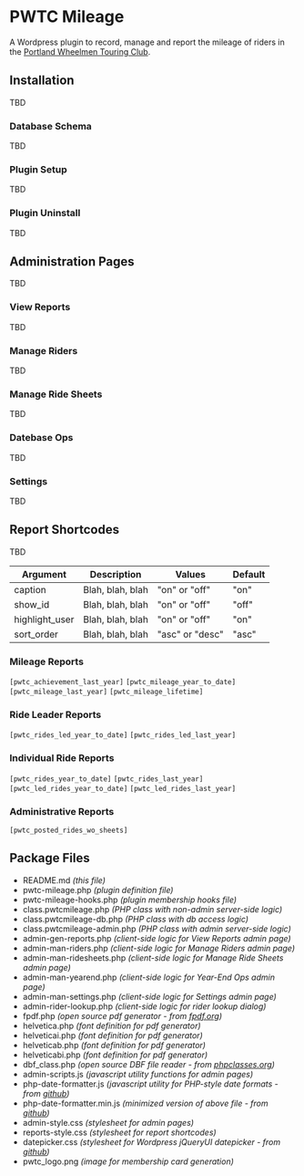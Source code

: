 # PWTC Mileage 
A Wordpress plugin to record, manage and report the mileage of riders in the [Portland Wheelmen Touring Club](http://pwtc.com).

## Installation
TBD
### Database Schema 
TBD
### Plugin Setup
TBD
### Plugin Uninstall
TBD

## Administration Pages
TBD
### View Reports
TBD
### Manage Riders
TBD
### Manage Ride Sheets
TBD
### Datebase Ops
TBD
### Settings
TBD

## Report Shortcodes
TBD

Argument|Description|Values|Default
--------|-----------|------|-------
caption|Blah, blah, blah|"on" or "off"|"on"
show_id|Blah, blah, blah|"on" or "off"|"off"
highlight_user|Blah, blah, blah|"on" or "off"|"on"
sort_order|Blah, blah, blah|"asc" or "desc"|"asc"

### Mileage Reports
`[pwtc_achievement_last_year]`
`[pwtc_mileage_year_to_date]`
`[pwtc_mileage_last_year]`
`[pwtc_mileage_lifetime]`

### Ride Leader Reports
`[pwtc_rides_led_year_to_date]`
`[pwtc_rides_led_last_year]`

### Individual Ride Reports
`[pwtc_rides_year_to_date]`
`[pwtc_rides_last_year]`
`[pwtc_led_rides_year_to_date]`
`[pwtc_led_rides_last_year]`

### Administrative Reports
`[pwtc_posted_rides_wo_sheets]`

## Package Files
- README.md *(this file)*
- pwtc-mileage.php *(plugin definition file)*
- pwtc-mileage-hooks.php *(plugin membership hooks file)*
- class.pwtcmileage.php *(PHP class with non-admin server-side logic)*
- class.pwtcmileage-db.php *(PHP class with db access logic)*
- class.pwtcmileage-admin.php *(PHP class with admin server-side logic)*
- admin-gen-reports.php *(client-side logic for View Reports admin page)*
- admin-man-riders.php *(client-side logic for Manage Riders admin page)*
- admin-man-ridesheets.php *(client-side logic for Manage Ride Sheets admin page)*
- admin-man-yearend.php *(client-side logic for Year-End Ops admin page)*
- admin-man-settings.php *(client-side logic for Settings admin page)*
- admin-rider-lookup.php *(client-side logic for rider lookup dialog)*
- fpdf.php *(open source pdf generator - from [fpdf.org](http://www.fpdf.org))*
- helvetica.php *(font definition for pdf generator)*
- helveticai.php *(font definition for pdf generator)*
- helveticab.php *(font definition for pdf generator)*
- helveticabi.php *(font definition for pdf generator)*
- dbf_class.php *(open source DBF file reader - from [phpclasses.org](https://www.phpclasses.org/package/1302-PHP-Extract-information-from-a-DBF-database-file.html))*
- admin-scripts.js *(javascript utility functions for admin pages)*
- php-date-formatter.js *(javascript utility for PHP-style date formats - from [github](https://github.com/kartik-v/php-date-formatter))*
- php-date-formatter.min.js *(minimized version of above file - from [github](https://github.com/kartik-v/php-date-formatter))*
- admin-style.css *(stylesheet for admin pages)*
- reports-style.css *(stylesheet for report shortcodes)*
- datepicker.css *(stylesheet for Wordpress jQueryUI datepicker - from [github](https://github.com/stuttter/wp-datepicker-styling))*
- pwtc_logo.png *(image for membership card generation)*
